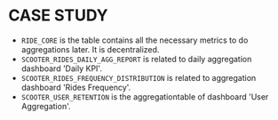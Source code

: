# CASE STUDY
- `RIDE_CORE` is the table contains all the necessary metrics to do aggregations later. It is decentralized.
- `SCOOTER_RIDES_DAILY_AGG_REPORT` is related to daily aggregation dashboard 'Daily KPI'.
- `SCOOTER_RIDES_FREQUENCY_DISTRIBUTION` is related to aggregation dashboard 'Rides Frequency'.
- `SCOOTER_USER_RETENTION` is the aggregationtable of dashboard 'User Aggregation'.
